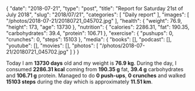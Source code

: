 {
    "date": "2018-07-21",
    "type": "post",
    "title": "Report for Saturday 21st of July 2018",
    "slug": "2018\/07\/21",
    "categories": [
        "Daily report"
    ],
    "images": [
        "\/photos\/2018-07-21\/20180721_045702.jpg"
    ],
    "health": {
        "weight": 76.9,
        "height": 173,
        "age": 13730
    },
    "nutrition": {
        "calories": 2286.31,
        "fat": 190.35,
        "carbohydrates": 39.4,
        "protein": 106.71
    },
    "exercise": {
        "pushups": 0,
        "crunches": 0,
        "steps": 15103
    },
    "media": {
        "books": [],
        "podcast": [],
        "youtube": [],
        "movies": [],
        "photos": [
            "\/photos\/2018-07-21\/20180721_045702.jpg"
        ]
    }
}

Today I am <strong>13730 days</strong> old and my weight is <strong>76.9 kg</strong>. During the day, I consumed <strong>2286.31 kcal</strong> coming from <strong>190.35 g</strong> fat, <strong>39.4 g</strong> carbohydrates and <strong>106.71 g</strong> protein. Managed to do <strong>0 push-ups</strong>, <strong>0 crunches</strong> and walked <strong>15103 steps</strong> during the day which is approximately <strong>11.51 km</strong>.